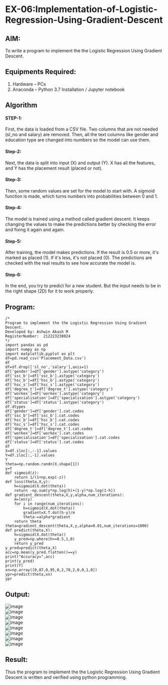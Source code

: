# EX-06:Implementation-of-Logistic-Regression-Using-Gradient-Descent

## AIM:
To write a program to implement the the Logistic Regression Using Gradient Descent.

## Equipments Required:
1. Hardware – PCs
2. Anaconda – Python 3.7 Installation / Jupyter notebook

## Algorithm
#### STEP-1:
First, the data is loaded from a CSV file. Two columns that are not needed (sl_no and salary) are removed. Then, all the text columns like gender and education type are changed into numbers so the model can use them.
#### Step-2:
Next, the data is split into input (X) and output (Y). X has all the features, and Y has the placement result (placed or not).
#### Step-3:
Then, some random values are set for the model to start with. A sigmoid function is made, which turns numbers into probabilities between 0 and 1.
#### Step-4:
The model is trained using a method called gradient descent. It keeps changing the values to make the predictions better by checking the error and fixing it again and again.
#### Step-5:
After training, the model makes predictions. If the result is 0.5 or more, it's marked as placed (1). If it's less, it's not placed (0). The predictions are checked with the real results to see how accurate the model is.
#### Step-6:
In the end, you try to predict for a new student. But the input needs to be in the right shape (2D) for it to work properly.

## Program:
```
/*
Program to implement the the Logistic Regression Using Gradient Descent.
Developed by: Ashwin Akash M
RegisterNumber:  212223230024
*/
import pandas as pd
import numpy as np
import matplotlib.pyplot as plt
df=pd.read_csv('Placement_Data.csv')
df
df=df.drop(['sl_no','salary'],axis=1)
df['gender']=df['gender'].astype('category')
df['ssc_b']=df['ssc_b'].astype('category')
df['hsc_b']=df['hsc_b'].astype('category')
df['hsc_s']=df['hsc_s'].astype('category')
df['degree_t']=df['degree_t'].astype('category')
df['workex']=df['workex'].astype('category')
df['specialisation']=df['specialisation'].astype('category')
df['status']=df['status'].astype('category')
df.dtypes
df['gender']=df['gender'].cat.codes
df['ssc_b']=df['ssc_b'].cat.codes
df['hsc_b']=df['hsc_b'].cat.codes
df['hsc_s']=df['hsc_s'].cat.codes
df['degree_t']=df['degree_t'].cat.codes
df['workex']=df['workex'].cat.codes
df['specialisation']=df['specialisation'].cat.codes
df['status']=df['status'].cat.codes
df
X=df.iloc[:,:-1].values
Y=df.iloc[:,-1].values
Y
theta=np.random.randn(X.shape[1])
y=Y
def sigmoid(z):
    return 1/(1+np.exp(-z))
def loss(theta,X,y):
    h=sigmoid(X.dot(theta))
    return -np.sum(y*np.log(h)+(1-y)*np.log(1-h))
def gradient_descent(theta,X,y,alpha,num_iterations):
    m=len(y)
    for i in range(num_iterations):
        h=sigmoid(X.dot(theta))
        gradient=X.T.dot(h-y)/m
        theta-=alpha*gradient
    return theta
theta=gradient_descent(theta,X,y,alpha=0.01,num_iterations=1000)
def predict(theta,X):
    h=sigmoid(X.dot(theta))
    y_pred=np.where(h>=0.5,1,0)
    return y_pred
y_pred=predict(theta,X)
acc=np.mean(y_pred.flatten()==y)
print("Accuracy=",acc)
print(y_pred)
print(Y)
xn=np.array([0,87,0,95,0,2,78,2,0,0,1,0])
ypr=predict(theta,xn)
ypr
```

## Output:
![image](https://github.com/user-attachments/assets/a0509410-7bd8-44fd-b4ff-a85a9b8ac164)<br>
![image](https://github.com/user-attachments/assets/247702f0-6c95-4d25-a32c-93c8df3720ba)<br>
![image](https://github.com/user-attachments/assets/dca1c6a8-b125-413b-bf7b-8992aef38a95)<br>
![image](https://github.com/user-attachments/assets/be5ab203-5325-4e17-afc4-245a77ff4739)<br>
![image](https://github.com/user-attachments/assets/f9de73ce-38d7-4b6c-8e95-6ead35f9dbb1)<br>
![image](https://github.com/user-attachments/assets/22251014-b3b4-4612-bca6-e60cf59e2127)<br>
![image](https://github.com/user-attachments/assets/2631357c-fcc3-40e8-b3e4-539b4f6c38f1)<br>
![image](https://github.com/user-attachments/assets/cafba12d-1c8e-4dc3-b4e5-2915b9a4621e)


## Result:
Thus the program to implement the the Logistic Regression Using Gradient Descent is written and verified using python programming.


